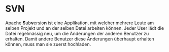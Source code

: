 # SVN
Apache **S**ub**v**ersio**n** ist eine Applikation, mit welcher mehrere Leute am selben Projekt und an der selben Datei arbeiten können. Jeder User lädt die Datei regelmässig neu, um die Änderungen der anderen Benutzer zu erhalten. Damit andere Benutzer diese Änderungen überhaupt erhalten können, muss man sie zuerst hochladen.